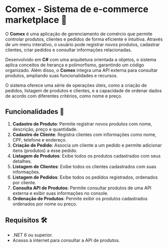 # Comex - Sistema de e-commerce marketplace 🛒

O **Comex** é uma aplicação de gerenciamento de comércio que permite controlar produtos, clientes e pedidos de forma eficiente e intuitiva. Através de um menu interativo, o usuário pode registrar novos produtos, cadastrar clientes, criar pedidos e consultar informações relacionadas.

Desenvolvido em **C#** com uma arquitetura orientada a objetos, o sistema aplica conceitos de herança e polimorfismo, garantindo um código organizado. Além disso, o **Comex** integra uma API externa para consultar produtos, ampliando suas funcionalidades e recursos.

O sistema oferece uma série de operações úteis, como a criação de pedidos, listagem de produtos e clientes, e a capacidade de ordenar dados de acordo com diferentes critérios, como nome e preço. 

## Funcionalidades 🚀

1. **Cadastro de Produto**: Permite registrar novos produtos com nome, descrição, preço e quantidade. 
2. **Cadastro de Cliente**: Registra clientes com informações como nome, CPF, telefone e endereço. 
3. **Criação de Pedido**: Associa um cliente a um pedido e permite adicionar itens (produtos) a esse pedido. 
4. **Listagem de Produtos**: Exibe todos os produtos cadastrados com seus detalhes. 
5. **Listagem de Clientes**: Exibe todos os clientes cadastrados com suas informações. 
6. **Listagem de Pedidos**: Exibe todos os pedidos registrados, ordenados por cliente. 
7. **Consulta API de Produtos**: Permite consultar produtos de uma API externa e exibir suas informações no console. 
8. **Ordenação de Produtos**: Permite exibir os produtos cadastrados ordenados por nome ou preço. 

## Requisitos 🛠️

- .NET 6 ou superior.
- Acesso à internet para consultar a API de produtos. 

